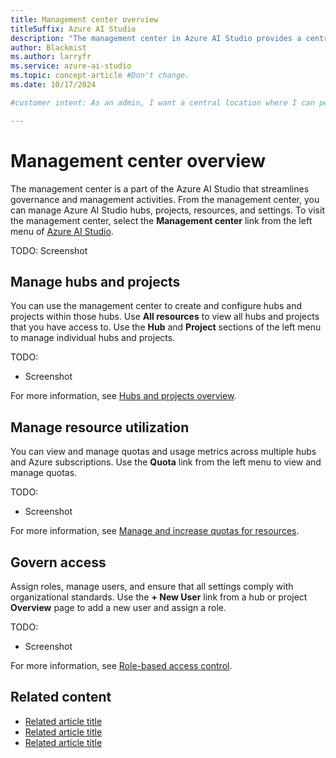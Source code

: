 ```yaml
---
title: Management center overview
titleSuffix: Azure AI Studio
description: "The management center in Azure AI Studio provides a centralized hub for governance and management activities."
author: Blackmist
ms.author: larryfr
ms.service: azure-ai-studio
ms.topic: concept-article #Don't change.
ms.date: 10/17/2024

#customer intent: As an admin, I want a central location where I can perform governance and management activities.

---
```


# Management center overview

The management center is a part of the Azure AI Studio that streamlines governance and management activities. From the management center, you can manage Azure AI Studio hubs, projects, resources, and settings. To visit the management center, select the __Management center__ link from the left menu of [Azure AI Studio](https://ai.azure.com).

TODO: Screenshot

## Manage hubs and projects

You can use the management center to create and configure hubs and projects within those hubs. Use __All resources__ to view all hubs and projects that you have access to. Use the __Hub__ and __Project__ sections of the left menu to manage individual hubs and projects.

TODO:
- Screenshot

For more information, see [Hubs and projects overview](ai-resources.md).

## Manage resource utilization

You can view and manage quotas and usage metrics across multiple hubs and Azure subscriptions. Use the __Quota__ link from the left menu to view and manage quotas.

TODO:
- Screenshot

For more information, see [Manage and increase quotas for resources](../how-to/quota.md).

## Govern access

Assign roles, manage users, and ensure that all settings comply with organizational standards. Use the __+ New User__ link from a hub or project __Overview__ page to add a new user and assign a role.

TODO:
- Screenshot

For more information, see [Role-based access control](rbac-ai-studio.md).

## Related content

- [Related article title](link.md)
- [Related article title](link.md)
- [Related article title](link.md)

<!-- Optional: Related content - H2

Consider including a "Related content" H2 section that 
lists links to 1 to 3 articles the user might find helpful.

-->

<!--

Remove all comments except the customer intent
before you sign off or merge to the main branch.

-->